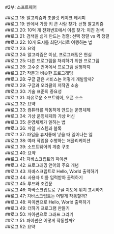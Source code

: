 #2부: 소프트웨어

##로그 18: 알고리즘과 초콜릿 케이크 레시피  
##로그 19: 반에서 가장 키 큰 사람 찾기: 선형 알고리즘  
##로그 20: 10억 개 전화번호에서 이름 찾기: 이진 검색  
##로그 21: 검색을 쉽게 만드는 정렬: 선택 정렬 vs 퀵 정렬  
##로그 22: 10개 도시를 최단거리로 여행하는 법  
##로그 23: 요약  
##로그 24: 알고리즘은 이상, 프로그래밍은 현실  
##로그 25: 다른 프로그램을 처리하기 위한 프로그램  
##로그 26: 고수준 언어에서 프로그램 실행까지  
##로그 27: 작문과 비슷한 프로그래밍  
##로그 28: 구글 같은 서비스는 어떻게 개발할까?  
##로그 29: 구글과 오라클의 저작권 소송  
##로그 30: 기술 표준의 중요성  
##로그 31: 자유로운 소프트웨어, 오픈 소스  
##로그 32: 요약  
##로그 33: 컴퓨터를 작동하게 만드는 운영체제  
##로그 34: 가상 운영체제와 가상 머신  
##로그 35: 운영체제가 일하는 법  
##로그 36: 파일 시스템과 블록  
##로그 37: 파일을 휴지통에 넣을 때 일어나는 일  
##로그 38: 여러 작업을 수행하는 애플리케이션  
##로그 39: 소프트웨어의 계층 구조  
##로그 40: 요약  
##로그 41: 자바스크립트와 파이썬  
##로그 42: 프로그래밍 언어의 주요 개념  
##로그 43: 자바스크립트로 Hello, World 출력하기  
##로그 44: 사용자 이름 입력받아 출력하기  
##로그 45: 루프와 조건문  
##로그 46: 자바스크립트로 구글 지도에 위치 표시하기  
##로그 47: 자바스크립트는 어떻게 작동할까?  
##로그 48: 파이썬으로 Hello, World 출력하기  
##로그 49: 더하기 프로그램 만들기  
##로그 50: 파이썬으로 그래프 그리기  
##로그 51: 파이썬은 어떻게 작동할까?  
##로그 52: 요약
